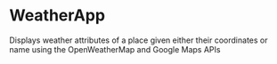# WeatherApp
Displays weather attributes of a place given either their coordinates or name using the OpenWeatherMap and Google Maps APIs
